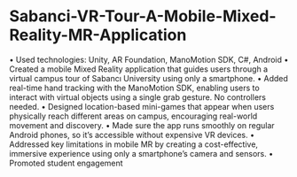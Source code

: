 # Sabanci-VR-Tour-A-Mobile-Mixed-Reality-MR-Application

• Used technologies: Unity, AR Foundation, ManoMotion SDK, C#, Android
• Created a mobile Mixed Reality application that guides users through a virtual campus tour of
Sabancı University using only a smartphone.
• Added real-time hand tracking with the ManoMotion SDK, enabling users to interact with
virtual objects using a single grab gesture. No controllers needed.
• Designed location-based mini-games that appear when users physically reach different areas
on campus, encouraging real-world movement and discovery.
• Made sure the app runs smoothly on regular Android phones, so it’s accessible without
expensive VR devices.
• Addressed key limitations in mobile MR by creating a cost-effective, immersive experience
using only a smartphone’s camera and sensors.
• Promoted student engagement
